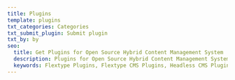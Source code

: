```yaml
---
title: Plugins
template: plugins
txt_categories: Categories
txt_submit_plugin: Submit plugin
txt_by: by
seo:
  title: Get Plugins for Open Source Hybrid Content Management System
  description: Plugins for Open Source Hybrid Content Management System
  keywords: Flextype Plugins, Flextype CMS Plugins, Headless CMS Plugins, Download Flat File CMS Plugins, Download Flat File Content Management System Plugins, Download PHP CMS Plugins, Plugins, Content, Management, System, PHP, CMS
---
```

